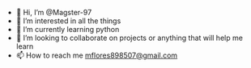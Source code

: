 - 👋 Hi, I’m @Magster-97
- 👀 I’m interested in all the things 
- 🌱 I’m currently learning python
- 💞️ I’m looking to collaborate on projects or anything that will help me learn 
- 📫 How to reach me mflores898507@gmail.com

<!---
Magster-97/Magster-97 is a ✨ special ✨ repository because its `README.md` (this file) appears on your GitHub profile.
You can click the Preview link to take a look at your changes.
--->
